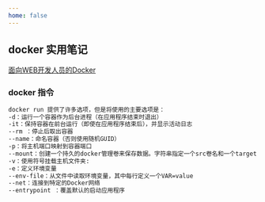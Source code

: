 ```yaml
---
home: false
---
```

## docker 实用笔记

[面向WEB开发人员的Docker](https://juejin.cn/column/6965049243660714021)

### docker 指令

``` bash
docker run 提供了许多选项，但是将使用的主要选项是：
-d：运行一个容器作为后台进程（在应用程序结束时退出）
-it：保持容器在前台运行（即使在应用程序结束后），并显示活动日志
--rm ：停止后取出容器
--name：命名容器（否则使用随机GUID）
-p：将主机端口映射到容器端口
--mount：创建一个持久的docker管理卷来保存数据。字符串指定一个src卷名和一个target，在容器的文件系统中装入卷名
-v：使用符号挂载主机文件夹:
-e：定义环境变量
--env-file：从文件中读取环境变量，其中每行定义一个VAR=value
--net：连接到特定的Docker网络
--entrypoint ：覆盖默认的启动应用程序
```
